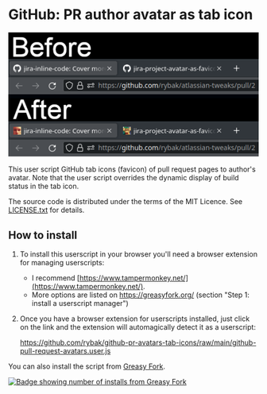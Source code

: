 # GitHub: PR author avatar as tab icon

[![Demonstration of the user script on two pull requests with different authors](.github/readme/github-pr-author-as-tab-icon.png)](https://github.com/rybak/github-pr-avatars-tab-icons/raw/main/github-pull-request-avatars.user.js)

This user script GitHub tab icons (favicon) of pull request pages to author's
avatar.  Note that the user script overrides the dynamic display of build status
in the tab icon.

The source code is distributed under the terms of the MIT Licence.  See
[LICENSE.txt](LICENSE.txt) for details.

## How to install

1. To install this userscript in your browser you'll need a browser extension
   for managing userscripts:

   - I recommend [https://www.tampermonkey.net/](https://www.tampermonkey.net/).
   - More options are listed on <https://greasyfork.org/> (section "Step 1:
     install a userscript manager")

2. Once you have a browser extension for userscripts installed, just click on
   the link and the extension will automagically detect it as a userscript:

   <https://github.com/rybak/github-pr-avatars-tab-icons/raw/main/github-pull-request-avatars.user.js>

You can also install the script from [Greasy Fork][greasyfork].

[![Badge showing number of installs from Greasy Fork](https://img.shields.io/badge/dynamic/json?style=flat&color=670000&label=Greasy%20Fork&query=total_installs&suffix=%20installs&url=https%3A%2F%2Fgreasyfork.org%2Fscripts%2F470905.json)][greasyfork]

[greasyfork]: https://greasyfork.org/en/scripts/470905-github-pr-author-avatar-as-tab-icon "Install via Greasy Fork"
